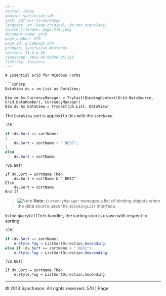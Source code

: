 ```html
<!-- 
source: image
domain: syncfusion-sdk
task: pdf-ocr-to-markdown
language: en (keep original; do not translate)
source_filename: page_570.jpeg
document_name: grid
page_number: 570
page_id: grid#page_570
product: Syncfusion Winforms
version: 11.4.0.26
timestamp: 2025-08-09T06:25:21Z
fidelity: lossless
-->

# Essential Grid for Windows Forms

```csharp
DataView dv = cm.List as DataView;
```

```vbnet
Dim cm As CurrencyManager = TryCast(BindingContext(Grid.DataSource, Grid.DataMember), CurrencyManager)
Dim dv As DataView = TryCast(cm.List, DataView)
```

The `DataView` sort is applied to this with the `sortName`.

```csharp
[C#]

if (dv.Sort == sortName)
{
    dv.Sort = sortName + " DESC";
}
else
    dv.Sort = sortName;
```

```vbnet
[VB.NET]

If dv.Sort = sortName Then
    dv.Sort = sortName & " DESC"
Else
    dv.Sort = sortName
End If
```

> ![Note]({{timestamp}}) **Note:** `CurrencyManager` manages a list of binding objects when the data source uses the `IBindingList` interface.

In the `QueryCellInfo` handler, the sorting icon is drawn with respect to sorting.

```csharp
[C#]

if (dv.Sort == sortName)
    e.Style.Tag = ListSortDirection.Ascending;
else if (dv.Sort == sortName + " DESC")
    e.Style.Tag = ListSortDirection.Descending;
```

```vbnet
[VB.NET]

If dv.Sort = sortName Then
    e.Style.Tag = ListSortDirection.Ascending
```

---
© 2013 Syncfusion. All rights reserved. 570 | Page
```